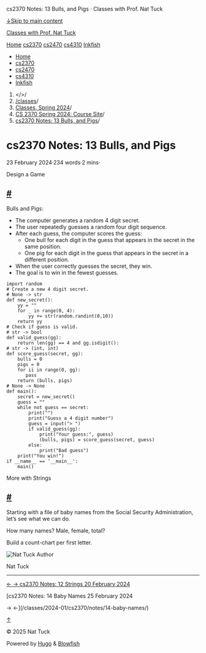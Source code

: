 




cs2370 Notes: 13 Bulls, and Pigs · Classes with Prof. Nat Tuck






















[↓Skip to main content](#main-content)

[Classes with Prof. Nat Tuck](/)

[Home](/)
[cs2370](/classes/2025-01/cs2370/)
[cs2470](/classes/2025-01/cs2470/)
[cs4310](/classes/2025-01/cs4310/)
[Inkfish](https://inkfish.homework.quest/)









* [Home](/)
* [cs2370](/classes/2025-01/cs2370/)
* [cs2470](/classes/2025-01/cs2470/)
* [cs4310](/classes/2025-01/cs4310/)
* [Inkfish](https://inkfish.homework.quest/)





1. </>/
2. [/classes](/classes/)/
3. [Classes, Spring 2024](/classes/2024-01/)/
4. [CS 2370 Spring 2024: Course Site](/classes/2024-01/cs2370/)/
5. [cs2370 Notes: 13 Bulls, and Pigs](/classes/2024-01/cs2370/notes/13-pigs/)/

cs2370 Notes: 13 Bulls, and Pigs
================================

23 February 2024·234 words·2 mins·





Design a Game

[#](#design-a-game)
----------------------------------

Bulls and Pigs:

* The computer generates a random 4 digit secret.
* The user repeatedly guesses a random four digit sequence.
* After each guess, the computer scores the guess:
  + One bull for each digit in the guess that appears in the secret
    in the same position.
  + One pig for each digit in the guess that appears in the secret
    in a different position.
* When the user correctly guesses the secret, they win.
* The goal is to win in the fewest guesses.

```
import random
# Create a new 4 digit secret.
# None -> str
def new_secret():
    yy = ""
    for _ in range(0, 4):
        yy += str(random.randint(0,10))
    return yy
# Check if guess is valid.
# str -> bool
def valid_guess(gg):
    return len(gg) == 4 and gg.isdigit():
# str -> (int, int)
def score_guess(secret, gg):
    bulls = 0
    pigs = 0
    for ii in range(0, gg):
       pass 
    return (bulls, pigs)
# None -> None
def main():
    secret = new_secret()
    guess = ""
    while not guess == secret:
        print("")
        print("Guess a 4 digit number")
        guess = input("> ")
        if valid_guess(gg):
            print("Your guess:", guess)
            (bulls, pigs) = score_guess(secret, guess)
        else:
            print("Bad guess")
    print("You win!")
if __name__ == '__main__':
    main()

```

More with Strings

[#](#more-with-strings)
------------------------------------------

Starting with a file of baby names from the Social Security
Administration, let’s see what we can do.

How many names? Male, female, total?

Build a count-chart per first letter.


![Nat Tuck](/img/author_hu_995db18b97553af7.jpg)
Author

Nat Tuck











---


[←
→
cs2370 Notes: 12 Strings
20 February 2024](/classes/2024-01/cs2370/notes/12-strings/)

[cs2370 Notes: 14 Baby Names
25 February 2024


→
←](/classes/2024-01/cs2370/notes/14-baby-names/)





[↑](#the-top "Scroll to top")

©
2025
Nat Tuck

Powered by [Hugo](https://gohugo.io/) & [Blowfish](https://blowfish.page/)













